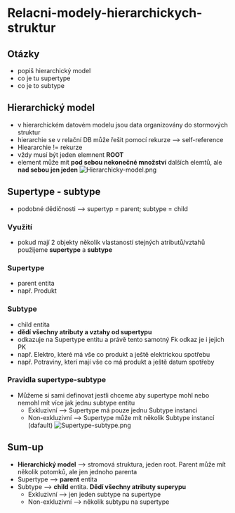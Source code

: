 # Relacni-modely-hierarchickych-struktur

## Otázky
- popiš hierarchický model
- co je tu supertype
- co je to subtype 

## Hierarchický model
- v hierarchickém datovém modelu jsou data organizovány do stormových struktur
- hierarchie se v relační DB může řešit pomocí rekurze --> self-reference
- Hieararchie != rekurze
- vždy musí být jeden elemnent **ROOT**
- element může mít **pod sebou nekonečné množství** dalších elemtů, ale **nad sebou jen jeden**
![Hierarchicky-model.png](Hierarchicky-model.png)

## Supertype - subtype
- podobné dědičnosti --> supertyp = parent; subtype = child
### Využití
- pokud mají 2 objekty několik vlastaností stejných atributů/vztahů použijeme **supertype** a **subtype**

### Supertype
- parent entita
- např. Produkt
### Subtype
- child entita
- **dědí všechny atributy a vztahy od supertypu**
- odkazuje na Supertype entitu a právě tento samotný Fk odkaz je i jejich PK 
- např. Elektro, které má vše co produkt a ještě elektrickou spotřebu
- např. Potraviny, kterí mají vše co má produkt a ještě datum spotřeby

### Pravidla supertype-subtype
- Můžeme si sami definovat jestli chceme aby supertype mohl nebo nemohl mít více jak jednu subtype entitu
  - Exkluzivní --> Supertype má pouze jednu Subtype instanci
  - Non-exkluzivní --> Supertype může mít několik Subtype instancí (dafault)
![Supertype-subtype.png](Supertype-subtype.png)

## Sum-up
- **Hierarchický model** --> stromová struktura, jeden root. Parent může mít několik potomků, ale jen jednoho parenta
- Supertype --> **parent** entita 
- Subtype --> **child** entita. **Dědí všechny atributy superypu** 
  - Exkluzivní --> jen jeden subtype na supertype
  - Non-exkluzivní --> několik subtypu na supertype
